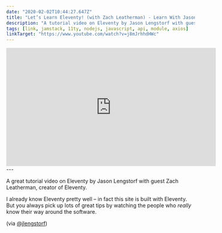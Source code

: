 ```yaml
---
date: "2020-02-02T10:44:27.647Z"
title: "Let’s Learn Eleventy! (with Zach Leatherman) - Learn With Jason (YouTube)"
description: "A tutorial video on Eleventy by Jason Lengstorf with guest Zach Leatherman, creator of Eleventy"
tags: [link, jamstack, 11ty, nodejs, javascript, api, module, axios]
linkTarget: "https://www.youtube.com/watch?v=j8mJrhhdHWc"
---
```

<div class="aspect-ratio-wide">
  <iframe title="Let’s Learn Eleventy with Jason Lengstorf" loading="lazy" width="560" height="315" src="https://www.youtube.com/embed/j8mJrhhdHWc" frameborder="0" allow="accelerometer; autoplay; encrypted-media; gyroscope; picture-in-picture" allowfullscreen></iframe>
</div>
---

A great tutorial video on Eleventy by Jason Lengstorf with guest Zach Leatherman, creator of Eleventy. 

I already know Eleventy pretty well – in fact this site is built with Eleventy. But you always pick up lots of great tips by watching the people who _really_ know their way around the software. 

(via [@jlengstorf](https://twitter.com/jlengstorf))
